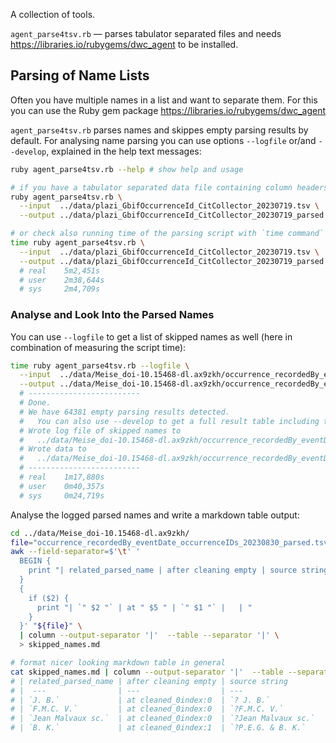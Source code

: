 A collection of tools.

`agent_parse4tsv.rb` — parses tabulator separated files and needs <https://libraries.io/rubygems/dwc_agent> to be installed.


## Parsing of Name Lists

Often you have multiple names in a list and want to separate them. For this you can use the Ruby gem package <https://libraries.io/rubygems/dwc_agent>

`agent_parse4tsv.rb` parses names and skippes empty parsing results by default. For analysing name parsing you can use options `--logfile` or/and `--develop`, explained in the help text messages:

```bash
ruby agent_parse4tsv.rb --help # show help and usage

# if you have a tabulator separated data file containing column headers and in the 1st column the name lists, then try something like:
ruby agent_parse4tsv.rb \
  --input  ../data/plazi_GbifOccurrenceId_CitCollector_20230719.tsv \
  --output ../data/plazi_GbifOccurrenceId_CitCollector_20230719_parsed.tsv

# or check also running time of the parsing script with `time command`
time ruby agent_parse4tsv.rb \
  --input  ../data/plazi_GbifOccurrenceId_CitCollector_20230719.tsv \
  --output ../data/plazi_GbifOccurrenceId_CitCollector_20230719_parsed.tsv
  # real    5m2,451s
  # user    2m38,644s
  # sys     2m4,709s
```

### Analyse and Look Into the Parsed Names

You can use `--logfile` to get a list of skipped names as well (here in combination of measuring the script time):

```bash
time ruby agent_parse4tsv.rb --logfile \
  --input  ../data/Meise_doi-10.15468-dl.ax9zkh/occurrence_recordedBy_eventDate_occurrenceIDs_20230830.tsv \
  --output ../data/Meise_doi-10.15468-dl.ax9zkh/occurrence_recordedBy_eventDate_occurrenceIDs_20230830_parsed.tsv
  # -------------------------
  # Done.
  # We have 64381 empty parsing results detected.
  #   You can also use --develop to get a full result table including the used source data of each parsed line
  # Wrote log file of skipped names to
  #   ../data/Meise_doi-10.15468-dl.ax9zkh/occurrence_recordedBy_eventDate_occurrenceIDs_20230830_parsed.tsv_dwcagent_3.0.8.0.log
  # Wrote data to
  #   ../data/Meise_doi-10.15468-dl.ax9zkh/occurrence_recordedBy_eventDate_occurrenceIDs_20230830_parsed.tsv
  # -------------------------
  # real    1m17,880s
  # user    0m40,357s
  # sys     0m24,719s
```

Analyse the logged parsed names and write a markdown table output:

```bash
cd ../data/Meise_doi-10.15468-dl.ax9zkh/
file="occurrence_recordedBy_eventDate_occurrenceIDs_20230830_parsed.tsv_dwcagent_3.0.9.0.log";
awk --field-separator=$'\t' '
  BEGIN { 
    print "| related_parsed_name | after cleaning empty | source string | comment |\n|  --- | --- | --- | --- |" 
  } 
  { 
    if ($2) { 
      print "| `" $2 "` | at " $5 " | `" $1 "` |   | " 
    } 
  }' "${file}" \
  | column --output-separator '|'  --table --separator '|' \
  > skipped_names.md

# format nicer looking markdown table in general
cat skipped_names.md | column --output-separator '|'  --table --separator '|'
# | related_parsed_name | after cleaning empty | source string         | comment |
# |  ---                | ---                  | ---                   | ---     |
# | `J. B.`             | at cleaned_0index:0  | `? J. B.`             |         | 
# | `F.M.C. V.`         | at cleaned_0index:0  | `?F.M.C. V.`          |         | 
# | `Jean Malvaux sc.`  | at cleaned_0index:0  | `?Jean Malvaux sc.`   |         | 
# | `B. K.`             | at cleaned_0index:1  | `?P.E.G. & B. K.`     |         | 
```
